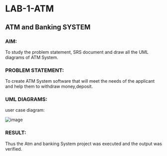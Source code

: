# LAB-1-ATM
## ATM and Banking SYSTEM
### AIM: 
To study the problem statement, SRS document and draw all the UML diagrams of ATM
System.
### PROBLEM STATEMENT:
To create ATM System software that will meet the needs of the applicant and help them
to withdraw money,deposit.
### UML DIAGRAMS:
user case diagram:

![image](https://github.com/SriSaiPriyaSenthilvel/LAB-1-ATM/assets/119475702/ec45c28b-df61-4094-82a0-c6926b3ff47a)




### RESULT: 
Thus the Atm and banking System project was executed and the output was verified.

